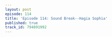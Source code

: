 ```yaml
---
layout: post
episode: 114
title: 'Episode 114: Sound Break--Hagia Sophia'
published: true
track_id: 794891992
---
```

<div class='list post-player' track='{{page.track_id}}'></div>
